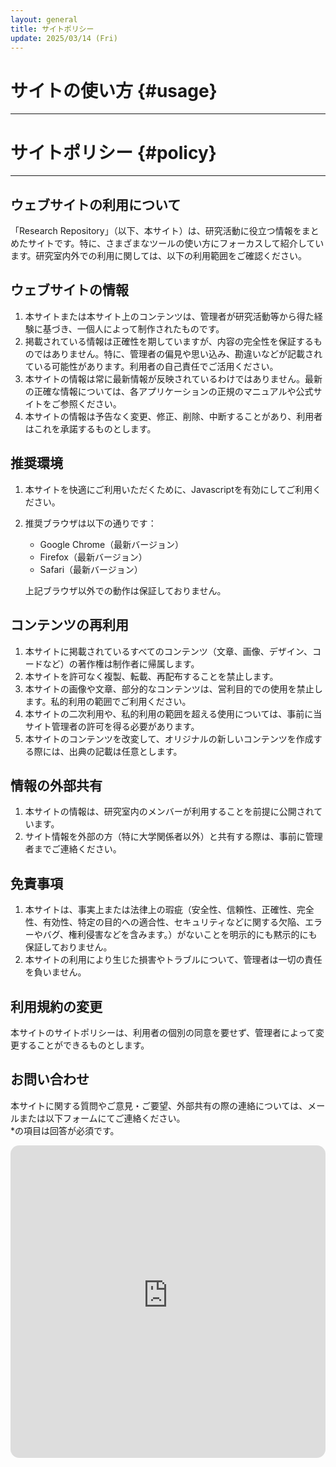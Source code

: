 ```yaml
---
layout: general
title: サイトポリシー
update: 2025/03/14 (Fri)
---
```


# サイトの使い方 {#usage}
--- 

<lite-youtube videoid="o19Yw2ftdS0" playlabel="Play: Keynote (Google I/O '18)"></lite-youtube>
<!-- {::nomarkdown}
<div style="background-color: #000; position: relative; display: block; contain: content; background-position: center center; background-size: cover; cursor: pointer; max-width: 720px;width: 100%; aspect-ratio: calc(16 / 9); margin: auto; margin-top: 1em; border-radius: 0.5rem;;">
   <svg width="85" height="60" viewBox="0 0 322 226" style="position: absolute; top: 50%; left: 50%; transform: translate(-50%, -50%); fill="none" xmlns="http://www.w3.org/2000/svg">
   
   <path d="M314.859 35.2497C313.012 28.4365 309.41 22.2251 304.411 17.2341C299.412 12.2431 293.191 8.64653 286.367 6.8026C261.384 0 160.837 0 160.837 0C160.837 0 60.2843 0.205911 35.3015 7.00851C28.4773 8.85255 22.256 12.4493 17.2572 17.4406C12.2584 22.4318 8.65641 28.6435 6.81002 35.4569C-0.746698 79.7755 -3.67809 147.307 7.01752 189.853C8.8641 196.666 12.4661 202.877 17.4649 207.868C22.4638 212.859 28.6849 216.456 35.509 218.3C60.4918 225.102 161.042 225.102 161.042 225.102C161.042 225.102 261.591 225.102 286.572 218.3C293.396 216.456 299.618 212.859 304.617 207.868C309.616 202.877 313.218 196.666 315.065 189.853C323.035 145.471 325.491 77.9813 314.859 35.2497Z" fill="#FF0000"/>
   <path d="M128.833 160.786L212.245 112.551L128.833 64.3146V160.786Z" fill="white"/>
   </svg>
</div>

{:/nomarkdown} -->

# サイトポリシー {#policy}
---

## ウェブサイトの利用について
「Research Repository」（以下、本サイト）は、研究活動に役立つ情報をまとめたサイトです。特に、さまざまなツールの使い方にフォーカスして紹介しています。研究室内外での利用に関しては、以下の利用範囲をご確認ください。

## ウェブサイトの情報
1. 本サイトまたは本サイト上のコンテンツは、管理者が研究活動等から得た経験に基づき、一個人によって制作されたものです。
2. 掲載されている情報は正確性を期していますが、内容の完全性を保証するものではありません。特に、管理者の偏見や思い込み、勘違いなどが記載されている可能性があります。利用者の自己責任でご活用ください。
3. 本サイトの情報は常に最新情報が反映されているわけではありません。最新の正確な情報については、各アプリケーションの正規のマニュアルや公式サイトをご参照ください。
4. 本サイトの情報は予告なく変更、修正、削除、中断することがあり、利用者はこれを承諾するものとします。

## 推奨環境
1. 本サイトを快適にご利用いただくために、Javascriptを有効にしてご利用ください。
2. 推奨ブラウザは以下の通りです：
   - Google Chrome（最新バージョン）
   - Firefox（最新バージョン）
   - Safari（最新バージョン）

   上記ブラウザ以外での動作は保証しておりません。

## コンテンツの再利用
1. 本サイトに掲載されているすべてのコンテンツ（文章、画像、デザイン、コードなど）の著作権は制作者に帰属します。
2. 本サイトを許可なく複製、転載、再配布することを禁止します。
3. 本サイトの画像や文章、部分的なコンテンツは、営利目的での使用を禁止します。私的利用の範囲でご利用ください。
4. 本サイトの二次利用や、私的利用の範囲を超える使用については、事前に当サイト管理者の許可を得る必要があります。
5. 本サイトのコンテンツを改変して、オリジナルの新しいコンテンツを作成する際には、出典の記載は任意とします。

## 情報の外部共有
1. 本サイトの情報は、研究室内のメンバーが利用することを前提に公開されています。
2. サイト情報を外部の方（特に大学関係者以外）と共有する際は、事前に管理者までご連絡ください。

## 免責事項
1. 本サイトは、事実上または法律上の瑕疵（安全性、信頼性、正確性、完全性、有効性、特定の目的への適合性、セキュリティなどに関する欠陥、エラーやバグ、権利侵害などを含みます。）がないことを明示的にも黙示的にも保証しておりません。
2. 本サイトの利用により生じた損害やトラブルについて、管理者は一切の責任を負いません。

## 利用規約の変更
本サイトのサイトポリシーは、利用者の個別の同意を要せず、管理者によって変更することができるものとします。

## お問い合わせ
本サイトに関する質問やご意見・ご要望、外部共有の際の連絡については、メールまたは以下フォームにてご連絡ください。  
*の項目は回答が必須です。

<div>
<iframe src="https://mulberry-reaction-0b7.notion.site/ebd/194c2bc6190780bf94c6e8955613d430" width="100%" height="500" frameborder="0" allowfullscreen style="border-radius: 1em"/>
</div>


## 制作者情報 {#creator-info}

**眞子 日佳里**
- 2024年度　修士卒
- Mail: 6223529＊ed.tus.ac.jp（＊→＠）

## サイトポリシー更新情報

- 2025/02/09：フォームを追加。サイトポリシーの一部を更新。
- 2025/01/13：サイトポリシーを作成。